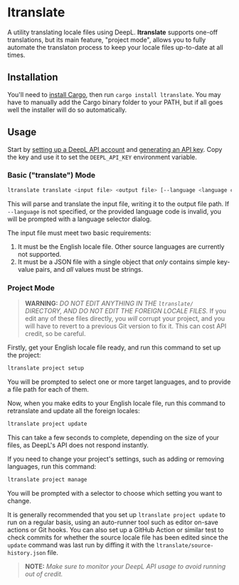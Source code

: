 # ltranslate
A utility translating locale files using DeepL. **ltranslate** supports one-off translations, but
its main feature, "project mode", allows you to fully automate the translaton process to keep your
locale files up-to-date at all times.

## Installation
You'll need to [install Cargo](https://rust-lang.org/tools/install/), then run
`cargo install ltranslate`. You may have to manually add the Cargo binary folder to your PATH, but
if all goes well the installer will do so automatically.

## Usage
Start by [setting up a DeepL API account](https://www.deepl.com/en/signup) and [generating
an API key](https://www.deepl.com/en/your-account/keys). Copy the key and use it to set the
`DEEPL_API_KEY` environment variable.

### Basic ("translate") Mode
```sh
ltranslate translate <input file> <output file> [--language <language code>]
```
This will parse and translate the input file, writing it to the output file path. If `--language` is
not specified, or the provided language code is invalid, you will be prompted with a language
selector dialog.

The input file must meet two basic requirements:
1. It must be the English locale file. Other source languages are currently not supported.
2. It must be a JSON file with a single object that *only* contains simple key-value pairs, and
*all* values must be strings.

### Project Mode
> **WARNING:** *DO NOT EDIT ANYTHING IN THE `ltranslate/` DIRECTORY, AND DO NOT EDIT THE FOREIGN
> LOCALE FILES.* If you edit any of these files directly, you *will* corrupt your project, and you
> will have to revert to a previous Git version to fix it. This can cost API credit, so be careful.

Firstly, get your English locale file ready, and run this command to set up the project:
```sh
ltranslate project setup
```
You will be prompted to select one or more target languages, and to provide a file path for each of
them.

Now, when you make edits to your English locale file, run this command to retranslate and update all
the foreign locales:
```sh
ltranslate project update
```
This can take a few seconds to complete, depending on the size of your files, as DeepL's API does
not respond instantly.

If you need to change your project's settings, such as adding or removing languages, run this
command:
```sh
ltranslate project manage
```
You will be prompted with a selector to choose which setting you want to change.

It is generally recommended that you set up `ltranslate project update` to run on a regular basis,
using an auto-runner tool such as editor on-save actions or Git hooks. You can also set up a GitHub
Action or similar test to check commits for whether the source locale file has been edited since the
`update` command was last run by diffing it with the `ltranslate/source-history.json` file.

> **NOTE:** *Make sure to monitor your DeepL API usage to avoid running out of credit.*
